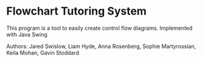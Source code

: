 # Flowchart Tutoring System

This program is a tool to easily create control flow diagrams. Implemented with Java Swing

Authors: Jared Swislow, Liam Hyde, Anna Rosenberg, Sophie Martyrossian, Keila Mohan, Gavin Stoddard
